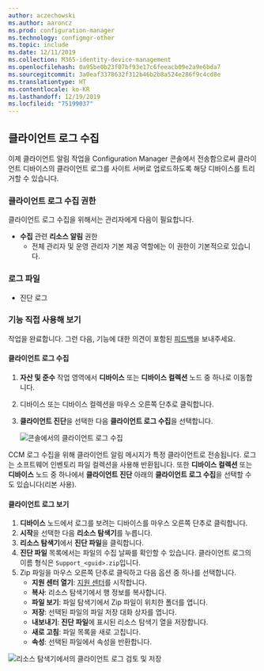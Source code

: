 ```yaml
---
author: aczechowski
ms.author: aaroncz
ms.prod: configuration-manager
ms.technology: configmgr-other
ms.topic: include
ms.date: 12/11/2019
ms.collection: M365-identity-device-management
ms.openlocfilehash: 0a95be0b23f07bf93e17c6feeacb09e2a9e6bda7
ms.sourcegitcommit: 3a0eaf3378632f312b46b2b8a524e286f9c4cd8e
ms.translationtype: HT
ms.contentlocale: ko-KR
ms.lasthandoff: 12/19/2019
ms.locfileid: "75199037"
---
```

## <a name="client-log-collection"></a>클라이언트 로그 수집
<!--4226618-->
이제 클라이언트 알림 작업을 Configuration Manager 콘솔에서 전송함으로써 클라이언트 디바이스의 클라이언트 로그를 사이트 서버로 업로드하도록 해당 디바이스를 트리거할 수 있습니다.

### <a name="permissions-for-client-log-collection"></a>클라이언트 로그 수집 권한

클라이언트 로그 수집을 위해서는 관리자에게 다음이 필요합니다.

- **수집** 관련 **리소스 알림** 권한
  - 전체 관리자 및 운영 관리자 기본 제공 역할에는 이 권한이 기본적으로 있습니다. 


### <a name="log-files"></a>로그 파일

- 진단 로그


### <a name="try-it-out"></a>기능 직접 사용해 보기

작업을 완료합니다. 그런 다음, 기능에 대한 의견이 포함된 [피드백](/sccm/core/understand/find-help#product-feedback)을 보내주세요.

#### <a name="collect-client-logs"></a>클라이언트 로그 수집

1. **자산 및 준수** 작업 영역에서 **디바이스** 또는 **디바이스 컬렉션** 노드 중 하나로 이동합니다. 
1. 디바이스 또는 디바이스 컬렉션을 마우스 오른쪽 단추로 클릭합니다.
1. **클라이언트 진단**을 선택한 다음 **클라이언트 로그 수집**을 선택합니다.

   ![콘솔에서의 클라이언트 로그 수집](../../media/4226618-collect-client-logs.png)

CCM 로그 수집을 위해 클라이언트 알림 메시지가 특정 클라이언트로 전송됩니다. 로그는 소프트웨어 인벤토리 파일 컬렉션을 사용해 반환됩니다. 또한 **디바이스 컬렉션** 또는 **디바이스** 노드 중 하나에서 **클라이언트 진단** 아래의 **클라이언트 로그 수집**을 선택할 수도 있습니다(리본 사용).


#### <a name="view-client-logs"></a>클라이언트 로그 보기

1. **디바이스** 노드에서 로그를 보려는 디바이스를 마우스 오른쪽 단추로 클릭합니다.
1. **시작**을 선택한 다음 **리소스 탐색기**를 누릅니다.
1. **리소스 탐색기**에서 **진단 파일**을 클릭합니다.
1. **진단 파일** 목록에서는 파일의 수집 날짜를 확인할 수 있습니다. 클라이언트 로그의 이름 형식은 `Support_<guid>.zip`입니다.
1. Zip 파일을 마우스 오른쪽 단추로 클릭하고 다음 옵션 중 하나를 선택합니다.
    - **지원 센터 열기**: [지원 센터](/configmgr/core/support/support-center)를 시작합니다.
    - **복사**: 리소스 탐색기에서 행 정보를 복사합니다.
    - **파일 보기**: 파일 탐색기에서 Zip 파일이 위치한 폴더를 엽니다.
    - **저장**: 선택된 파일의 파일 저장 대화 상자를 엽니다.
    - **내보내기**: **진단 파일**에 표시된 리소스 탐색기 열을 저장합니다.
    - **새로 고침**: 파일 목록을 새로 고칩니다.
    - **속성**: 선택된 파일에서 속성을 반환합니다. 

![리소스 탐색기에서의 클라이언트 로그 검토 및 저장](../../media/4226618-view-collected-client-logs.png)

